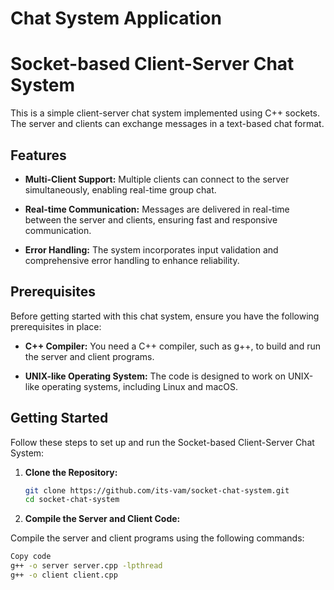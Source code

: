 # Chat System Application
# Socket-based Client-Server Chat System

This is a simple client-server chat system implemented using C++ sockets. The server and clients can exchange messages in a text-based chat format.

## Features

- **Multi-Client Support:** Multiple clients can connect to the server simultaneously, enabling real-time group chat.

- **Real-time Communication:** Messages are delivered in real-time between the server and clients, ensuring fast and responsive communication.

- **Error Handling:** The system incorporates input validation and comprehensive error handling to enhance reliability.

## Prerequisites

Before getting started with this chat system, ensure you have the following prerequisites in place:

- **C++ Compiler:** You need a C++ compiler, such as g++, to build and run the server and client programs.

- **UNIX-like Operating System:** The code is designed to work on UNIX-like operating systems, including Linux and macOS.

## Getting Started

Follow these steps to set up and run the Socket-based Client-Server Chat System:

1. **Clone the Repository:**

   ```bash
   git clone https://github.com/its-vam/socket-chat-system.git
   cd socket-chat-system
   
2. **Compile the Server and Client Code:**

Compile the server and client programs using the following commands:

 ```bash
Copy code
g++ -o server server.cpp -lpthread
g++ -o client client.cpp
   

